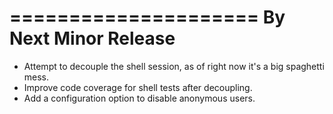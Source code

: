 =====================
By Next Minor Release
=====================
* Attempt to decouple the shell session, as of right now it's a big spaghetti mess.
* Improve code coverage for shell tests after decoupling.
* Add a configuration option to disable anonymous users.